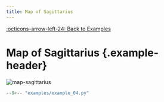 ```yaml
---
title: Map of Sagittarius
---
```

[:octicons-arrow-left-24: Back to Examples](/examples)

# Map of Sagittarius {.example-header}

<!-- <center>_Source code is below image_</center> -->

![map-sagittarius](/images/examples/example_04.png)


```python
--8<-- "examples/example_04.py"
```


